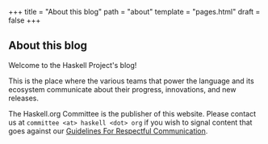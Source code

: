 +++
title = "About this blog"
path = "about"
template = "pages.html"
draft = false
+++

## About this blog

Welcome to the Haskell Project's blog!

This is the place where the various teams that power the language and its ecosystem communicate about their progress, innovations,
and new releases.

The Haskell.org Committee is the publisher of this website. Please contact us at `committee <at> haskell <dot> org` if you wish to
signal content that goes against our [Guidelines For Respectful Communication](https://haskell.foundation/guidelines-for-respectful-communication/).
